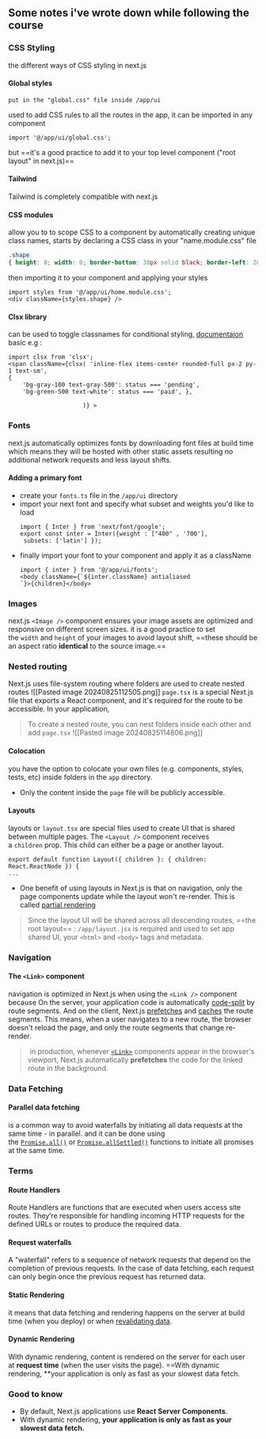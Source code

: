 ## Some notes i've wrote down while following the course
### CSS Styling 
the different ways of CSS styling in next.js
#### Global styles
	put in the "global.css" file inside /app/ui 
used to add CSS rules to all the routes in the app, it can be imported in any component
```tsx
import '@/app/ui/global.css';
```
but ==it's a good practice to add it to your top level component ("root layout" in next.js)==
#### Tailwind 
Tailwind is completely compatible with next.js
#### CSS modules 
allow you to to scope CSS to a component by automatically creating unique class names, starts by declaring a CSS class in your "name.module.css" file
```css
.shape 
{ height: 0; width: 0; border-bottom: 30px solid black; border-left: 20px solid transparent; border-right: 20px solid transparent;}
```
then importing it to your component and applying your styles 
```tsx 
import styles from '@/app/ui/home.module.css';
<div className={styles.shape} />
```
#### Clsx library
can be used to toggle classnames for conditional styling, [documentaion](https://github.com/lukeed/clsx)
basic e.g : 
```tsx 
import clsx from 'clsx';
<span className={clsx( 'inline-flex items-center rounded-full px-2 py-1 text-sm', 
{ 
	'bg-gray-100 text-gray-500': status === 'pending',
	'bg-green-500 text-white': status === 'paid', }, 

					 )} >
```

### Fonts
next.js automatically optimizes fonts by downloading font files at build time which means they will be hosted with other static assets resulting no additional network requests and less layout shifts.
#### Adding a primary font
- create your `fonts.ts` file in the `/app/ui` directory 
- import your next font and specify what subset and weights you'd like to load 
	```tsx 
	import { Inter } from 'next/font/google'; 
	export const inter = Inter({weight : ["400" , '700'],
	 subsets: ['latin'] });
	```
- finally import your font to your component and apply it as a className
	```tsx
	import { inter } from '@/app/ui/fonts';
	<body className={`${inter.className} antialiased
	`}>{children}</body>
	```
### Images
next.js `<Image />` component ensures your image assets are optimized and responsive on different screen sizes.
it is a good practice to set the `width` and `height` of your images to avoid layout shift, ==these should be an aspect ratio **identical** to the source image.==
### Nested routing
Next.js uses file-system routing where folders are used to create nested routes
![[Pasted image 20240825112505.png]]
`page.tsx` is a special Next.js file that exports a React component, and it's required for the route to be accessible. In your application, 

> To create a nested route, you can nest folders inside each other and add `page.tsx`
> ![[Pasted image 20240825114806.png]]

#### Colocation 
you have the option to colocate your own files (e.g. components, styles, tests, etc) inside folders in the `app` directory.
- Only the content inside the `page` file will be publicly accessible.
#### Layouts
layouts or `layout.tsx` are special files used to create UI that is shared between multiple pages.
The `<Layout />` component receives a `children` prop. This child can either be a page or another layout.
```tsx
export default function Layout({ children }: { children: React.ReactNode }) {
...
```
- One benefit of using layouts in Next.js is that on navigation, only the page components update while the layout won't re-render. This is called [partial rendering](https://nextjs.org/docs/app/building-your-application/routing/linking-and-navigating#4-partial-rendering)

> Since the layout UI will be shared across all descending routes, ==the root layout== : `/app/layout.jsx` is required and used to set app shared UI, your `<html>` and `<body>` tags and metadata.
### Navigation
#### The `<Link>` component
navigation is optimized in Next.js when using the `<Link />` component because On the server, your application code is automatically [code-split](https://nextjs.org/docs/app/building-your-application/routing/linking-and-navigating#1-code-splitting) by route segments. And on the client, Next.js [prefetches](https://nextjs.org/docs/app/building-your-application/routing/linking-and-navigating#2-prefetching) and [caches](https://nextjs.org/docs/app/building-your-application/routing/linking-and-navigating#3-caching) the route segments. This means, when a user navigates to a new route, the browser doesn't reload the page, and only the route segments that change re-render.

> in production, whenever [`<Link>`](https://nextjs.org/docs/api-reference/next/link) components appear in the browser's viewport, Next.js automatically **prefetches** the code for the linked route in the background.

### Data Fetching
#### Parallel data fetching
is a common way to avoid waterfalls by initiating all data requests at the same time - in parallel. and it can be done using the [`Promise.all()`](https://developer.mozilla.org/en-US/docs/Web/JavaScript/Reference/Global_Objects/Promise/all) or [`Promise.allSettled()`](https://developer.mozilla.org/en-US/docs/Web/JavaScript/Reference/Global_Objects/Promise/allSettled) functions to initiate all promises at the same time.
### Terms
#### Route Handlers
Route Handlers are functions that are executed when users access site routes. They’re responsible for handling incoming HTTP requests for the defined URLs or routes to produce the required data.
#### Request waterfalls
A "waterfall" refers to a sequence of network requests that depend on the completion of previous requests. In the case of data fetching, each request can only begin once the previous request has returned data.
#### Static Rendering 
it means that data fetching and rendering happens on the server at build time (when you deploy) or when [revalidating data](https://nextjs.org/docs/app/building-your-application/data-fetching/fetching-caching-and-revalidating#revalidating-data).
#### Dynamic Rendering
With dynamic rendering, content is rendered on the server for each user at **request time** (when the user visits the page).
==With dynamic rendering, **your application is only as fast as your slowest data fetch.
### Good to know 
- By default, Next.js applications use **React Server Components**.
- With dynamic rendering, **your application is only as fast as your slowest data fetch.**